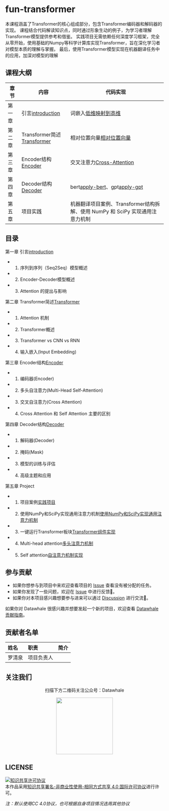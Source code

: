 # fun-transformer
本课程涵盖了Transformer的核心组成部分，包含Transformer编码器和解码器的实现。
课程结合代码解读知识点，同时通过形象生动的例子，为学习者理解Transformer模型提供参考和借鉴。
实践项目无需依赖任何深度学习框架，完全从零开始，使用基础的Numpy等科学计算库实现Transformer，旨在深化学习者对模型本质的理解与掌握。
最后，使用Transformer模型实现在机器翻译任务中的应用，加深对模型的理解


## 课程大纲
| 章节  | 内容 | 代码实现|
| ------------- | ------------- |------------- |
| 第一章 | 引言[introduction](https://github.com/datawhalechina/fun-transformer/blob/main/docs/chapter1/introduction.md) |词嵌入[低维映射到高维](https://github.com/datawhalechina/fun-transformer/blob/main/docs/chapter1/低维映射到高维.ipynb)|
| 第二章 | Transformer简述[Transformer](https://github.com/datawhalechina/fun-transformer/blob/main/docs/chapter2/Transformer.md) |  相对位置向量[相对位置向量](https://github.com/datawhalechina/fun-transformer/blob/main/docs/chapter2/相对位置向量.ipynb)  |
| 第三章 | Encoder结构[Encoder](https://github.com/datawhalechina/fun-transformer/blob/main/docs/chapter3/Encoder.md)   | 交叉注意力[Cross-Attention](https://github.com/datawhalechina/fun-transformer/blob/main/docs/chapter3/Cross-Attention.ipynb)      |
|第四章   |Decoder结构[Decoder](https://github.com/datawhalechina/fun-transformer/blob/main/docs/chapter4/Decoder.md)| bert[apply-bert](https://github.com/datawhalechina/fun-transformer/blob/main/docs/chapter4/apply-bert.ipynb)、gpt[apply-gpt](https://github.com/datawhalechina/fun-transformer/blob/main/docs/chapter4/apply-gpt.ipynb)      |
|第五章 |项目实践| 机器翻译项目案例、Transformer结构拆解、使用 NumPy 和 SciPy 实现通用注意力机制|

## 目录
第一章 引言[introduction](https://github.com/datawhalechina/fun-transformer/blob/main/docs/chapter1/introduction.md)
- 1. 序列到序列（Seq2Seq）模型概述
- 2. Encoder-Decoder模型概述
- 3. Attention 的提出与影响

第二章 Transformer简述[Transformer](https://github.com/datawhalechina/fun-transformer/blob/main/docs/chapter2/Transformer.md)
- 1. Attention 机制
- 2. Transformer概述
- 3. Transformer vs CNN vs RNN
- 4. 输入嵌入(Input Embedding)

第三章 Encoder结构[Encoder](https://github.com/datawhalechina/fun-transformer/blob/main/docs/chapter3/Encoder.md)
-  1. 编码器(Encoder)
- 2. 多头自注意力(Multi-Head Self-Attention)
- 3. 交叉自注意力(Cross Attention)
- 4. Cross Attention 和 Self Attention 主要的区别

第四章 Decoder结构[Decoder](https://github.com/datawhalechina/fun-transformer/blob/main/docs/chapter4/Decoder.md)
- 1. 解码器(Decoder)
- 2. 掩码(Mask)
- 3. 模型的训练与评估
- 4. 高级主题和应用
  
第五章 Project
- 1. 项目案例[实践项目](https://github.com/datawhalechina/fun-transformer/blob/main/docs/chapter5/实践项目.ipynb)
- 2. 使用NumPy和SciPy实现通用注意力机制[使用NumPy和SciPy实现通用注意力机制](https://github.com/datawhalechina/fun-transformer/blob/main/docs/chapter5/%E4%BD%BF%E7%94%A8%20NumPy%20%E5%92%8C%20SciPy%20%E5%AE%9E%E7%8E%B0%E9%80%9A%E7%94%A8%E6%B3%A8%E6%84%8F%E5%8A%9B%E6%9C%BA%E5%88%B6.ipynb)
- 3. 一键运行Transformer板块[Transformer组件实现](https://github.com/datawhalechina/fun-transformer/blob/main/docs/chapter5/Transformer组件实现.ipynb)
- 4. Multi-head attention[多头注意力机制](https://github.com/datawhalechina/fun-transformer/blob/main/docs/chapter5/多头注意力机制.ipynb)
- 5. Self attention[自注意力机制实现](https://github.com/datawhalechina/fun-transformer/blob/main/docs/chapter5/自注意力机制实现.ipynb)
## 参与贡献

- 如果你想参与到项目中来欢迎查看项目的 [Issue]() 查看没有被分配的任务。
- 如果你发现了一些问题，欢迎在 [Issue]() 中进行反馈🐛。
- 如果你对本项目感兴趣想要参与进来可以通过 [Discussion]() 进行交流💬。

如果你对 Datawhale 很感兴趣并想要发起一个新的项目，欢迎查看 [Datawhale 贡献指南](https://github.com/datawhalechina/DOPMC#%E4%B8%BA-datawhale-%E5%81%9A%E5%87%BA%E8%B4%A1%E7%8C%AE)。

## 贡献者名单

| 姓名 | 职责 | 简介 |
| :----| :---- | :---- |
| 罗清泉 | 项目负责人 |  |



## 关注我们

<div align=center>
<p>扫描下方二维码关注公众号：Datawhale</p>
<img src="https://raw.githubusercontent.com/datawhalechina/pumpkin-book/master/res/qrcode.jpeg" width = "180" height = "180">
</div>

## LICENSE

<a rel="license" href="http://creativecommons.org/licenses/by-nc-sa/4.0/"><img alt="知识共享许可协议" style="border-width:0" src="https://img.shields.io/badge/license-CC%20BY--NC--SA%204.0-lightgrey" /></a><br />本作品采用<a rel="license" href="http://creativecommons.org/licenses/by-nc-sa/4.0/">知识共享署名-非商业性使用-相同方式共享 4.0 国际许可协议</a>进行许可。

*注：默认使用CC 4.0协议，也可根据自身项目情况选用其他协议*
